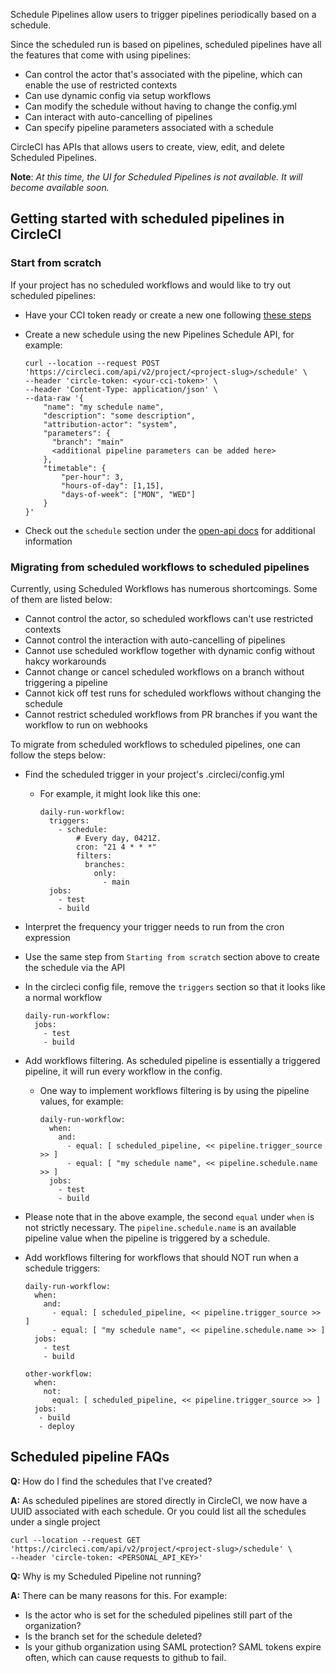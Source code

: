Schedule Pipelines allow users to trigger pipelines periodically based on a schedule.

Since the scheduled run is based on pipelines, scheduled pipelines have all the features that come with using pipelines:

- Can control the actor that's associated with the pipeline, which can enable the use of restricted contexts
- Can use dynamic config via setup workflows
- Can modify the schedule without having to change the config.yml
- Can interact with auto-cancelling of pipelines
- Can specify pipeline parameters associated with a schedule

CircleCI has APIs that allows users to create, view, edit, and delete Scheduled Pipelines.

**Note**: *At this time, the UI for Scheduled Pipelines is not available. It will become available soon.*

## Getting started with scheduled pipelines in CircleCI

### Start from scratch
If your project has no scheduled workflows and would like to try out scheduled pipelines:

- Have your CCI token ready or create a new one following [these steps](https://circleci.com/docs/2.0/managing-api-tokens/)
- Create a new schedule using the new Pipelines Schedule API, for example:

  ```
  curl --location --request POST 'https://circleci.com/api/v2/project/<project-slug>/schedule' \
  --header 'circle-token: <your-cci-token>' \
  --header 'Content-Type: application/json' \
  --data-raw '{
      "name": "my schedule name",
      "description": "some description",
      "attribution-actor": "system",
      "parameters": {
        "branch": "main"
        <additional pipeline parameters can be added here>
      },
      "timetable": {
          "per-hour": 3,
          "hours-of-day": [1,15],
          "days-of-week": ["MON", "WED"]
      }
  }'
  ```

- Check out the `schedule` section under the [open-api docs](https://circleci.com/docs/api/v2/) for additional information

### Migrating from scheduled workflows to scheduled pipelines

Currently, using Scheduled Workflows has numerous shortcomings. Some of them are listed below:

- Cannot control the actor, so scheduled workflows can't use restricted contexts
- Cannot control the interaction with auto-cancelling of pipelines
- Cannot use scheduled workflow together with dynamic config without hakcy workarounds
- Cannot change or cancel scheduled workflows on a branch without triggering a pipeline
- Cannot kick off test runs for scheduled workflows without changing the schedule
- Cannot restrict scheduled workflows from PR branches if you want the workflow to run on webhooks

To migrate from scheduled workflows to scheduled pipelines, one can follow the steps below:

- Find the scheduled trigger in your project's .circleci/config.yml
    - For example, it might look like this one:

      ```
      daily-run-workflow:
        triggers:
          - schedule:
              # Every day, 0421Z.
              cron: "21 4 * * *"
              filters:
                branches:
                  only:
                    - main
        jobs:
          - test
          - build
      ```

- Interpret the frequency your trigger needs to run from the cron expression
- Use the same step from `Starting from scratch` section above to create the schedule via the API
- In the circleci config file, remove the `triggers` section so that it looks like a normal workflow

  ```
  daily-run-workflow:
    jobs:
      - test
      - build
  ```

- Add workflows filtering. As scheduled pipeline is essentially a triggered pipeline, it will run every workflow in the config.
    - One way to implement workflows filtering is by using the pipeline values, for example:

      ```
      daily-run-workflow:
        when:
          and:
            - equal: [ scheduled_pipeline, << pipeline.trigger_source >> ]
            - equal: [ "my schedule name", << pipeline.schedule.name >> ]
        jobs:
          - test
          - build
      ```

- Please note that in the above example, the second `equal` under `when` is not strictly necessary. The `pipeline.schedule.name` is an available pipeline value when the pipeline is triggered by a schedule.


- Add workflows filtering for workflows that should NOT run when a schedule triggers:

  ```
  daily-run-workflow:
    when:
      and:
        - equal: [ scheduled_pipeline, << pipeline.trigger_source >> ]
        - equal: [ "my schedule name", << pipeline.schedule.name >> ]
    jobs:
      - test
      - build

  other-workflow:
    when:
      not:
        equal: [ scheduled_pipeline, << pipeline.trigger_source >> ]
    jobs:
     - build
     - deploy
  ```

## Scheduled pipeline FAQs

**Q:** How do I find the schedules that I've created?

**A:** As scheduled pipelines are stored directly in CircleCI, we now have a UUID associated with each schedule. Or you could list all the schedules under a single project

```
curl --location --request GET 'https://circleci.com/api/v2/project/<project-slug>/schedule' \
--header 'circle-token: <PERSONAL_API_KEY>'
```

**Q:** Why is my Scheduled Pipeline not running?

**A:** There can be many reasons for this. For example:
- Is the actor who is set for the scheduled pipelines still part of the organization?
- Is the branch set for the schedule deleted?
- Is your github organization using SAML protection? SAML tokens expire often, which can cause requests to github to fail.
